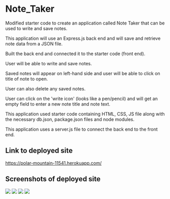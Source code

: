 # Note_Taker
Modified starter code to create an application called Note Taker that can be used to write and save notes. 

This application will use an Express.js back end and will save and retrieve note data from a JSON file.

Built the back end and connected it to the starter code (front end).

User will be able to write and save notes.

Saved notes will appear on left-hand side and user will be able to click on title of note to open.

User can also delete any saved notes.

User can click on the 'write icon' (looks like a pen/pencil) and will get an empty field to enter a new note title and note text.

This application used starter code containing HTML, CSS, JS file along with the necessary db.json, package.json files and node modules. 

This application uses a server.js file to connect the back end to the front end.

## Link to deployed site
https://polar-mountain-11541.herokuapp.com/


## Screenshots of deployed site
<img src = "https://user-images.githubusercontent.com/70343136/111874472-6c7f9400-8963-11eb-85d4-8bb673a7b94e.png">
<img src = "https://user-images.githubusercontent.com/70343136/111874474-6d182a80-8963-11eb-8cf1-3c0c3b4ed75c.png">
<img src = "https://user-images.githubusercontent.com/70343136/111874476-6db0c100-8963-11eb-878c-facaa1803494.png">
<img src = "https://user-images.githubusercontent.com/70343136/111874477-6e495780-8963-11eb-83a7-330719382dde.png">
